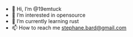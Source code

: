- 👋 Hi, I’m @19emtuck
- 👀 I’m interested in opensource
- 🌱 I’m currently learning rust
- 📫 How to reach me stephane.bard@gmail.com

<!---
19emtuck/19emtuck is a ✨ special ✨ repository because its `README.md` (this file) appears on your GitHub profile.
You can click the Preview link to take a look at your changes.
--->
